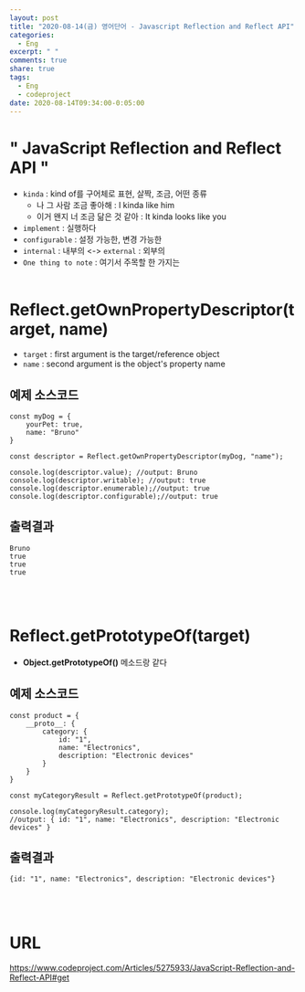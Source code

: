 ```yaml
---
layout: post
title: "2020-08-14(금) 영어단어 - Javascript Reflection and Reflect API"
categories:
  - Eng
excerpt: " "
comments: true
share: true
tags:
  - Eng
  - codeproject
date: 2020-08-14T09:34:00-0:05:00
---
```


# " JavaScript Reflection and Reflect API "

- `kinda` : kind of를 구어체로 표현, 살짝, 조금, 어떤 종류
  - 나 그 사람 조금 좋아해 : I kinda like him
  - 이거 왠지 너 조금 닮은 것 같아 : It kinda looks like you
- `implement` : 실행하다
- `configurable` : 설정 가능한, 변경 가능한
- `internal` : 내부의 <-> `external` : 외부의
- `One thing to note` : 여기서 주목할 한 가지는
  <br/><br/>

# Reflect.getOwnPropertyDescriptor(target, name)

- `target` : first argument is the target/reference object
- `name` : second argument is the object's property name

## 예제 소스코드

```
const myDog = {
    yourPet: true,
    name: "Bruno"
}

const descriptor = Reflect.getOwnPropertyDescriptor(myDog, "name");

console.log(descriptor.value); //output: Bruno
console.log(descriptor.writable); //output: true
console.log(descriptor.enumerable);//output: true
console.log(descriptor.configurable);//output: true
```

## 출력결과

```
Bruno
true
true
true
```

<br/><br/>

# Reflect.getPrototypeOf(target)

- **Object.getPrototypeOf()** 메소드랑 같다

## 예제 소스코드

```
const product = {
    __proto__: {
        category: {
            id: "1",
            name: "Electronics",
            description: "Electronic devices"
        }
    }
}

const myCategoryResult = Reflect.getPrototypeOf(product);

console.log(myCategoryResult.category);
//output: { id: "1", name: "Electronics", description: "Electronic devices" }
```

## 출력결과

```
{id: "1", name: "Electronics", description: "Electronic devices"}
```

<br/><br/>

# URL

<https://www.codeproject.com/Articles/5275933/JavaScript-Reflection-and-Reflect-API#get>
